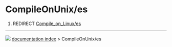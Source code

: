 # CompileOnUnix/es
1.  REDIRECT [Compile_on_Linux/es](Compile_on_Linux/es.md)



---
![](images/Right_arrow.png) [documentation index](../README.md) > CompileOnUnix/es
